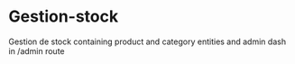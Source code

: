 # Gestion-stock

Gestion de stock containing product and category entities and admin dash in /admin route
